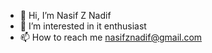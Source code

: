 - 👋 Hi, I’m Nasif Z Nadif
- 👀 I’m interested in it enthusiast
- 📫 How to reach me nasifznadif@gmail.com

<!---
B3R4Xi/B3R4Xi is a ✨ special ✨ repository because its `README.md` (this file) appears on your GitHub profile.
You can click the Preview link to take a look at your changes.
--->
